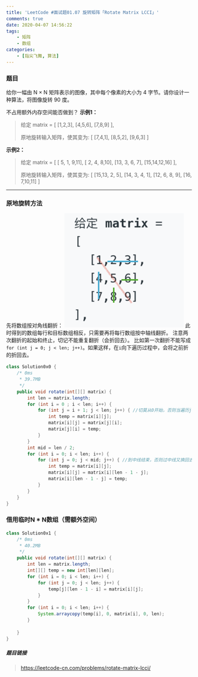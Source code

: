 ```yaml
---
title: 'LeetCode #面试题01.07 旋转矩阵「Rotate Matrix LCCI」'
comments: true
date: 2020-04-07 14:56:22
tags:
    - 矩阵
    - 数组
categories:
    - [指尖飞舞, 算法] 
---
```

### 题目
给你一幅由 N × N 矩阵表示的图像，其中每个像素的大小为 4 字节。请你设计一种算法，将图像旋转 90 度。

不占用额外内存空间能否做到？
__示例1：__
> 给定 matrix = 
> [
>   [1,2,3],
>   [4,5,6],
>   [7,8,9]
> ],
>
> 原地旋转输入矩阵，使其变为:
> [
>   [7,4,1],
>   [8,5,2],
>   [9,6,3]
> ]

__示例2：__
> 给定 matrix =
> [
>   [ 5, 1, 9,11],
>   [ 2, 4, 8,10],
>   [13, 3, 6, 7],
>   [15,14,12,16]
> ], 
> 
> 原地旋转输入矩阵，使其变为:
> [
>   [15,13, 2, 5],
>   [14, 3, 4, 1],
>   [12, 6, 8, 9],
>   [16, 7,10,11]
> ]
___
### 原地旋转方法
先将数组按对角线翻折：
![pic0x0](2020-04-07-LeetCode-面试题01-07-旋转矩阵「Rotate-Matrix-LCCI」/Rotate_Matrix_LCCI_0x0.png)
此时得到的数组每行和目标数组相反，只需要再将每行数组按中轴线翻折。
注意两次翻折的起始和终止，切记不能重复翻折（会折回去）。
比如第一次翻折不能写成`for (int j = 0; j < len; j++)`。如果这样，在`i`向下遍历过程中，会将之前折的折回去。
```Java
class Solution0x0 {
    /* 0ms
     * 39.7MB
     */
    public void rotate(int[][] matrix) {
        int len = matrix.length;
        for (int i = 0 ; i < len; i++) {
            for (int j = i + 1; j < len; j++) { //切莫从0开始，否则当遍历j时又换回去了
                int temp = matrix[i][j];
                matrix[i][j] = matrix[j][i];
                matrix[j][i] = temp;
            }
        }
        int mid = len / 2;
        for (int i = 0; i < len; i++) {
            for (int j = 0; j < mid; j++) { //到中线结束，否则过中线又换回去了
                int temp = matrix[i][j];
                matrix[i][j] = matrix[i][len - 1 - j];
                matrix[i][len - 1 - j] = temp;
            }
        }
    }
}
```
### 借用临时N * N数组（需额外空间）
```Java
class Solution0x1 {
    /* 0ms
     * 40.2MB
     */
    public void rotate(int[][] matrix) {
        int len = matrix.length;
        int[][] temp = new int[len][len];
        for (int i = 0; i < len; i++) {
            for (int j = 0; j < len; j++) {
                temp[j][len - 1 - i] = matrix[i][j];
            }
        }
        for (int i = 0; i < len; i++) {
            System.arraycopy(temp[i], 0, matrix[i], 0, len);
        }

    }
}
```

##### 题目链接
> https://leetcode-cn.com/problems/rotate-matrix-lcci/
